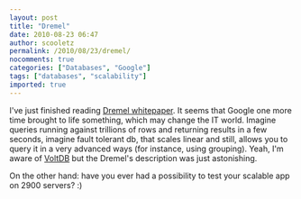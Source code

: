 ```yaml
---
layout: post
title: "Dremel"
date: 2010-08-23 06:47
author: scooletz
permalink: /2010/08/23/dremel/
nocomments: true
categories: ["Databases", "Google"]
tags: ["databases", "scalability"]
imported: true
---
```


I've just finished reading [Dremel whitepaper](http://sergey.melnix.com/pub/melnik_VLDB10.pdf "Dremel whitepaper"). It seems that Google one more time brought to life something, which may change the IT world. Imagine queries running against trillions of rows and returning results in a few seconds, imagine fault tolerant db, that scales linear and still, allows you to query it in a very advanced ways (for instance, using grouping). Yeah, I'm aware of [VoltDB](http://voltdb.com/ "Volt DB") but the Dremel's description was just astonishing.

On the other hand: have you ever had a possibility to test your scalable app on 2900 servers? :)
